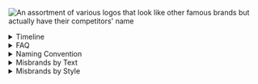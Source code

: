![An assortment of various logos that look like other famous brands but actually have their competitors' name](https://repository-images.githubusercontent.com/765213285/cb859884-eeb2-462a-a50c-8976873d4cb4)

<details>
<summary>
Timeline
</summary>

- May 2019: [@samdbeckham](https://github.com/samdbeckham)'s legendary javascript-java sticker ([website](https://samdbeckham.gitlab.io/javascript_sticker/)) ([tweet](https://twitter.com/samdbeckham/status/1129722966118457344))
- Aug 2019: [@mkrl](https://github.com/mkrl)'s misbrand repo ([repo](https://github.com/mkrl/misbrands))
- May 2022: [@ohmyhub](https://github.com/ohmyhub)'s fork ([repo](https://github.com/ohmyhub/misbrands))
- Feb 2024: [@pReya](https://github.com/pReya)'s fork ([repo](https://github.com/pReya/cursed-programming-stickers))
- Mar 2024: This fork!

</details>

<details>
<summary>
FAQ
</summary>

### Can I print these?
Of course, that's why those are here.

### Can I buy these?
Yes, you can! Not from me, but from any custom sticker vendor of your choice.

### Will there be more?
This is a fork of the original repo that hadn't been updated in some time. I'm
working on adding new logos that were submitted as pull requests to the original
repo.

### How do I make a misbrand?
To make a misbrand, choose two existing brands. Generally the fanbase for the
brands have as much overlap (eg: Rust & Golang) and/or contention (eg: Vim & VSCode)
as possible or the brands have similar market niches (eg: OpenVPN & NordVPN).

Once the two victum brands are chosen. Take the style (eg: theme/design) of one
brand and join it with the text of the other brand. Viola!

Check the FAQ for more resources on DIY-ing a misbrand

### How do I find images/logos for brands?
- Look for the 'Press' or 'Media' section on the website, there will usually be assets that make a good starting place
- Search the codebase for `svg`

### How do I create an svg?

If you don't know where to start, use Inkscape ([website](https://inkscape.org))
([gitlab](https://gitlab.com/inkscape/inkscape)). There are tutorials and resources
online, just search for 'How do I do XYZ in inkscape?'

### I have a misbrand. How do I contribute?
There are two ways to submit a misbrand:

- Issue: Create an issue on this repo with the image!
- Pull Request: Click the fork button, add the image to your copy of this repo, go to 'Pull Requests' and click 'New pull requests'
    - Please follow the file and commit conventions below

</details>

<details>
<summary>
Naming Convention
</summary>

There are two naming conventions:
- One for files to make them easier to find and understand
- One for submitting images you didn't create

### Files

For all the images, our convention is
- `{text}-{style}.svg`

Example: The text says python in the logo style of php. `python-php.svg`

If there is a file with that name already existing simply add a dash and a
number starting with 02 and incrementing up from there.

Example: You submit a misbrand that says emacs in the style of the vim,
there is already an `emacs-vim.svg` in the repo. Name your file `emacs-vim-02.svg`.

### Commits

- If you created the image, do whatever you want for the commit message!
- If you are adding an image you didn't create, structure the message like so:
    - `{text} in the style of {style} (credit @{user}) <{url}>`
    - Where `{user}` is the user who created the image
    - And `{url}` is the repo/website the image came from

</details>

<details>
<summary>
Misbrands by Text
</summary>

<details>
<summary>
apple
</summary>

### latex
![latex](apple-latex.svg)

</details>
<details>
<summary>
atom
</summary>

### reactjs
![reactjs](atom-reactjs.svg)

</details>
<details>
<summary>
aws
</summary>

### azure
![azure](aws-azure.svg)

</details>
<details>
<summary>
azure
</summary>

### aws
![aws](azure-aws.svg)

</details>
<details>
<summary>
bootstrap
</summary>

### wordpress
![wordpress](bootstrap-wordpress.svg)

</details>
<details>
<summary>
brainfuck
</summary>

### python
![python](brainfuck-python.svg)

</details>
<details>
<summary>
cargo
</summary>

### docker
![docker](cargo-docker.svg)

</details>
<details>
<summary>
cmd
</summary>

### bash
![bash](cmd-bash.svg)

</details>
<details>
<summary>
counterstrike
</summary>

### css
![css](counterstrike-css.svg)

</details>
<details>
<summary>
cpp
</summary>

### rust
![rust](cpp-rust.svg)

### scala
![scala](cpp-scala.svg)

</details>
<details>
<summary>
dart
</summary>

### kotlin
![kotlin](dart-kotlin.svg)

</details>
<details>
<summary>
debian
</summary>

### ubuntu
![ubuntu](debian-ubuntu.svg)

</details>
<details>
<summary>
discord
</summary>

### skype
![skype](discord-skype-01.svg)

### skype
![skype](discord-skype-02.svg)

</details>
<details>
<summary>
django
</summary>

### rails
![rails](django-rails.svg)

</details>
<details>
<summary>
dotnet
</summary>

### php
![php](dotnet-php.svg)

</details>
<details>
<summary>
elixir
</summary>

### erlang
![erlang](elixir-erlang.png)

</details>
<details>
<summary>
emacs
</summary>

### eclipse
![eclipse](emacs-eclipse.svg)

</details>
<details>
<summary>
erlang
</summary>

### elixir
![elixir](erlang-elixir.png)

</details>
<details>
<summary>
facebook
</summary>

### fedora
![fedora](facebook-fedora.svg)

</details>
<details>
<summary>
fedora
</summary>

### manjaro
![manjaro](fedora-manjaro.svg)

</details>
<details>
<summary>
ggplot2
</summary>

### matplotlib
![matplotlib](ggplot2-matplotlib.svg)

</details>
<details>
<summary>
github
</summary>

### gitlab
![gitlab](github-gitlab.svg)

</details>
<details>
<summary>
gitlab
</summary>

### github
![github](gitlab-github.svg)

</details>
<details>
<summary>
go
</summary>

### rust
![rust](go-rust.svg)

</details>
<details>
<summary>
google
</summary>

### stackoverflow
![stackoverflow](google-stackoverflow.svg)

</details>
<details>
<summary>
gtk
</summary>

### reactjs
![reactjs](gtk-reactjs.svg)

</details>
<details>
<summary>
haskell
</summary>

### perl
![perl](haskell-perl.svg)

</details>
<details>
<summary>
helix
</summary>

### neovim
![neovim](helix-neovim.svg)

</details>
<details>
<summary>
inkscape
</summary>

### adobe
![adobe](inkscape-adobe.svg)

</details>
<details>
<summary>
javascript
</summary>

### java
![java](javascript-java.svg)

</details>
<details>
<summary>
jetbrains
</summary>

### neovim
![neovim](jetbrains-neovim.svg)

</details>
<details>
<summary>
jquery
</summary>

### angular
![angular](jquery-angular.svg)

</details>
<details>
<summary>
kafka
</summary>

### rabbitmq
![rabbitmq](kafka-rabbitmq.svg)

</details>
<details>
<summary>
kotlin
</summary>

### dart
![dart](kotlin-dart.svg)

</details>
<details>
<summary>
lisp
</summary>

### npm
![npm](lisp-npm.svg)

</details>
<details>
<summary>
mariadb
</summary>

### mysql
![mysql](mariadb-mysql.svg)

</details>
<details>
<summary>
mysql
</summary>

### mariadb
![mariadb](mysql-mariadb.svg)

### mongodb
![mongodb](mysql-mongodb.svg)

</details>
<details>
<summary>
neovim
</summary>

### helix
![helix](neovim-helix.svg)

</details>
<details>
<summary>
nginx
</summary>

### apache
![apache](nginx-apache.svg)

</details>
<details>
<summary>
objectivec
</summary>

### swift
![swift](objectivec-swift.png)

</details>
<details>
<summary>
openvpn
</summary>

### nordvpn
![nordvpn](openvpn-nordvpn.svg)

</details>
<details>
<summary>
php
</summary>

### python
![python](php-python.svg)

</details>
<details>
<summary>
pip
</summary>

### npm
![npm](pip-npm.svg)

</details>
<details>
<summary>
postgresql
</summary>

### mongodb
![mongodb](postgresql-mongodb.svg)

### php
![php](postgresql-php.svg)

</details>
<details>
<summary>
python
</summary>

### cpp
![cpp](python-cpp.svg)

### go
![go](python-go.svg)

### php
![php](python-php.svg)

</details>
<details>
<summary>
pytorch
</summary>

### tensorflow
![tensorflow](pytorch-tensorflow.svg)

</details>
<details>
<summary>
qt
</summary>

### gtk
![gtk](qt-gtk.svg)

</details>
<details>
<summary>
r
</summary>

### rust
![rust](r-rust.png)

</details>
<details>
<summary>
racket
</summary>

### halflife2
![halflife2](racket-halflife2.svg)

</details>
<details>
<summary>
rails
</summary>

### wordpress
![wordpress](rails-wordpress.svg)

</details>
<details>
<summary>
react
</summary>

### angular
![angular](react-angular.svg)

</details>
<details>
<summary>
redhat
</summary>

### suse
![suse](redhat-suse.svg)

</details>
<details>
<summary>
ruby
</summary>

### python
![python](ruby-python.svg)

</details>
<details>
<summary>
rust
</summary>

### go
![go](rust-go.svg)

### nodejs
![nodejs](rust-nodejs.svg)

### r
![r](rust-r.png)

</details>
<details>
<summary>
samsung
</summary>

### huawei
![huawei](samsung-huawei.svg)

</details>
<details>
<summary>
shellscript
</summary>

### kubernetes
![kubernetes](shellscript-kubernetes.svg)

</details>
<details>
<summary>
spring
</summary>

### rails
![rails](spring-rails.svg)

</details>
<details>
<summary>
stackoverflow
</summary>

### google
![google](stackoverflow-google.svg)

</details>
<details>
<summary>
suse
</summary>

### redhat
![redhat](suse-redhat.svg)

</details>
<details>
<summary>
teams
</summary>

### jira
![jira](teams-jira.svg)

</details>
<details>
<summary>
tensorflow
</summary>

### pytorch
![pytorch](tensorflow-pytorch.svg)

### sklearn
![sklearn](tensorflow-sklearn.svg)

</details>
<details>
<summary>
threema
</summary>

### signal
![signal](threema-signal.svg)

</details>
<details>
<summary>
twitter
</summary>

### reddit
![reddit](twitter-reddit.png)

</details>
<details>
<summary>
ubuntu
</summary>

### debian
![debian](ubuntu-debian.svg)

</details>
<details>
<summary>
vi
</summary>

### intellij
![intellij](vi-intellij.svg)

</details>
<details>
<summary>
vim
</summary>

### emacs
![emacs](vim-emacs-01.svg)

### emacs
![emacs](vim-emacs-02.svg)

</details>
<details>
<summary>
visualstudio
</summary>

### intellij
![intellij](visualstudio-intellij.svg)

</details>
<details>
<summary>
vscode
</summary>

### sublimetext
![sublimetext](vscode-sublimetext.svg)

### vim
![vim](vscode-vim.svg)

</details>
<details>
<summary>
webpack
</summary>

### esbuild
![esbuild](webpack-esbuild.png)

</details>
<details>
<summary>
windowsserver
</summary>

### archlinux
![archlinux](windowsserver-archlinux.svg)

</details>
<details>
<summary>
zig
</summary>

### php
![php](zig-php.svg)

</details>
</details>

<details>
<summary>
Misbrands by Style
</summary>

<details>
<summary>
adobe
</summary>

### inkscape
![inkscape](inkscape-adobe.svg)

</details>
<details>
<summary>
angular
</summary>

### jquery
![jquery](jquery-angular.svg)

### react
![react](react-angular.svg)

</details>
<details>
<summary>
apache
</summary>

### nginx
![nginx](nginx-apache.svg)

</details>
<details>
<summary>
archlinux
</summary>

### windowsserver
![windowsserver](windowsserver-archlinux.svg)

</details>
<details>
<summary>
aws
</summary>

### azure
![azure](azure-aws.svg)

</details>
<details>
<summary>
azure
</summary>

### aws
![aws](aws-azure.svg)

</details>
<details>
<summary>
bash
</summary>

### cmd
![cmd](cmd-bash.svg)

</details>
<details>
<summary>
cpp
</summary>

### python
![python](python-cpp.svg)

</details>
<details>
<summary>
css
</summary>

### counterstrike
![counterstrike](counterstrike-css.svg)

</details>
<details>
<summary>
dart
</summary>

### kotlin
![kotlin](kotlin-dart.svg)

</details>
<details>
<summary>
debian
</summary>

### ubuntu
![ubuntu](ubuntu-debian.svg)

</details>
<details>
<summary>
docker
</summary>

### cargo
![cargo](cargo-docker.svg)

</details>
<details>
<summary>
eclipse
</summary>

### emacs
![emacs](emacs-eclipse.svg)

</details>
<details>
<summary>
elixir
</summary>

### erlang
![erlang](erlang-elixir.png)

</details>
<details>
<summary>
emacs
</summary>

### vim
![vim](vim-emacs-01.svg)

### vim
![vim](vim-emacs-02.svg)

</details>
<details>
<summary>
erlang
</summary>

### elixir
![elixir](elixir-erlang.png)

</details>
<details>
<summary>
esbuild
</summary>

### webpack
![webpack](webpack-esbuild.png)

</details>
<details>
<summary>
fedora
</summary>

### facebook
![facebook](facebook-fedora.svg)

</details>
<details>
<summary>
github
</summary>

### gitlab
![gitlab](gitlab-github.svg)

</details>
<details>
<summary>
gitlab
</summary>

### github
![github](github-gitlab.svg)

</details>
<details>
<summary>
go
</summary>

### python
![python](python-go.svg)

### rust
![rust](rust-go.svg)

</details>
<details>
<summary>
google
</summary>

### stackoverflow
![stackoverflow](stackoverflow-google.svg)

</details>
<details>
<summary>
gtk
</summary>

### qt
![qt](qt-gtk.svg)

</details>
<details>
<summary>
halflife2
</summary>

### racket
![racket](racket-halflife2.svg)

</details>
<details>
<summary>
helix
</summary>

### neovim
![neovim](neovim-helix.svg)

</details>
<details>
<summary>
huawei
</summary>

### samsung
![samsung](samsung-huawei.svg)

</details>
<details>
<summary>
intellij
</summary>

### vi
![vi](vi-intellij.svg)

### visualstudio
![visualstudio](visualstudio-intellij.svg)

</details>
<details>
<summary>
java
</summary>

### javascript
![javascript](javascript-java.svg)

</details>
<details>
<summary>
jira
</summary>

### teams
![teams](teams-jira.svg)

</details>
<details>
<summary>
kotlin
</summary>

### dart
![dart](dart-kotlin.svg)

</details>
<details>
<summary>
kubernetes
</summary>

### shellscript
![shellscript](shellscript-kubernetes.svg)

</details>
<details>
<summary>
latex
</summary>

### apple
![apple](apple-latex.svg)

</details>
<details>
<summary>
manjaro
</summary>

### fedora
![fedora](fedora-manjaro.svg)

</details>
<details>
<summary>
mariadb
</summary>

### mysql
![mysql](mysql-mariadb.svg)

</details>
<details>
<summary>
matplotlib
</summary>

### ggplot2
![ggplot2](ggplot2-matplotlib.svg)

</details>
<details>
<summary>
mongodb
</summary>

### mysql
![mysql](mysql-mongodb.svg)

### postgresql
![postgresql](postgresql-mongodb.svg)

</details>
<details>
<summary>
mysql
</summary>

### mariadb
![mariadb](mariadb-mysql.svg)

</details>
<details>
<summary>
neovim
</summary>

### helix
![helix](helix-neovim.svg)

### jetbrains
![jetbrains](jetbrains-neovim.svg)

</details>
<details>
<summary>
nodejs
</summary>

### rust
![rust](rust-nodejs.svg)

</details>
<details>
<summary>
nordvpn
</summary>

### openvpn
![openvpn](openvpn-nordvpn.svg)

</details>
<details>
<summary>
npm
</summary>

### lisp
![lisp](lisp-npm.svg)

### pip
![pip](pip-npm.svg)

</details>
<details>
<summary>
perl
</summary>

### haskell
![haskell](haskell-perl.svg)

</details>
<details>
<summary>
php
</summary>

### dotnet
![dotnet](dotnet-php.svg)

### postgresql
![postgresql](postgresql-php.svg)

### python
![python](python-php.svg)

### zig
![zig](zig-php.svg)

</details>
<details>
<summary>
python
</summary>

### brainfuck
![brainfuck](brainfuck-python.svg)

### php
![php](php-python.svg)

### ruby
![ruby](ruby-python.svg)

</details>
<details>
<summary>
pytorch
</summary>

### tensorflow
![tensorflow](tensorflow-pytorch.svg)

</details>
<details>
<summary>
r
</summary>

### rust
![rust](rust-r.png)

</details>
<details>
<summary>
rabbitmq
</summary>

### kafka
![kafka](kafka-rabbitmq.svg)

</details>
<details>
<summary>
rails
</summary>

### django
![django](django-rails.svg)

### spring
![spring](spring-rails.svg)

</details>
<details>
<summary>
reactjs
</summary>

### atom
![atom](atom-reactjs.svg)

### gtk
![gtk](gtk-reactjs.svg)

</details>
<details>
<summary>
reddit
</summary>

### twitter
![twitter](twitter-reddit.png)

</details>
<details>
<summary>
redhat
</summary>

### suse
![suse](suse-redhat.svg)

</details>
<details>
<summary>
rust
</summary>

### cpp
![cpp](cpp-rust.svg)

### go
![go](go-rust.svg)

### r
![r](r-rust.png)

</details>
<details>
<summary>
scala
</summary>

### cpp
![cpp](cpp-scala.svg)

</details>
<details>
<summary>
signal
</summary>

### threema
![threema](threema-signal.svg)

</details>
<details>
<summary>
sklearn
</summary>

### tensorflow
![tensorflow](tensorflow-sklearn.svg)

</details>
<details>
<summary>
skype
</summary>

### discord
![discord](discord-skype-01.svg)

### discord
![discord](discord-skype-02.svg)

</details>
<details>
<summary>
stackoverflow
</summary>

### google
![google](google-stackoverflow.svg)

</details>
<details>
<summary>
sublimetext
</summary>

### vscode
![vscode](vscode-sublimetext.svg)

</details>
<details>
<summary>
suse
</summary>

### redhat
![redhat](redhat-suse.svg)

</details>
<details>
<summary>
swift
</summary>

### objectivec
![objectivec](objectivec-swift.png)

</details>
<details>
<summary>
tensorflow
</summary>

### pytorch
![pytorch](pytorch-tensorflow.svg)

</details>
<details>
<summary>
ubuntu
</summary>

### debian
![debian](debian-ubuntu.svg)

</details>
<details>
<summary>
vim
</summary>

### vscode
![vscode](vscode-vim.svg)

</details>
<details>
<summary>
wordpress
</summary>

### bootstrap
![bootstrap](bootstrap-wordpress.svg)

### rails
![rails](rails-wordpress.svg)

</details>
</details>
